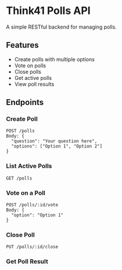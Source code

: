 
# Think41 Polls API

A simple RESTful backend for managing polls.

## Features
- Create polls with multiple options
- Vote on polls
- Close polls
- Get active polls
- View poll results

## Endpoints

### Create Poll
```http
POST /polls
Body: {
  "question": "Your question here",
  "options": ["Option 1", "Option 2"]
}
```

### List Active Polls
```http
GET /polls
```

### Vote on a Poll
```http
POST /polls/:id/vote
Body: {
  "option": "Option 1"
}
```

### Close Poll
```http
PUT /polls/:id/close
```

### Get Poll Result
```http


```



